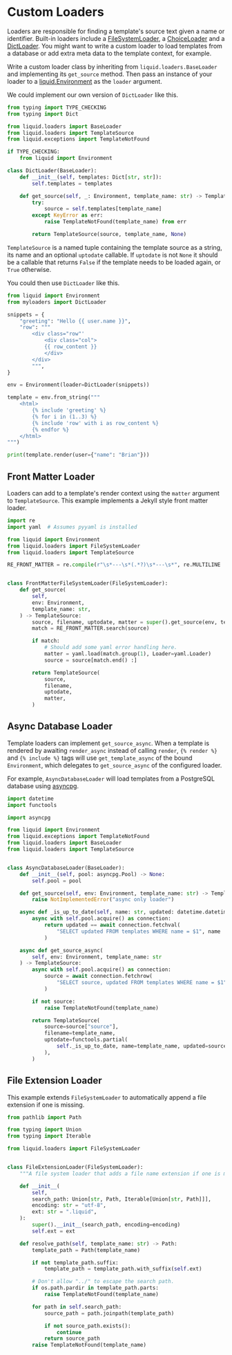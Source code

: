 # Custom Loaders

Loaders are responsible for finding a template's source text given a name or identifier. Built-in
loaders include a [FileSystemLoader](../api/filesystemloader), a [ChoiceLoader](../api/choiceloader)
and a [DictLoader](../api/dictloader). You might want to write a custom loader to load templates
from a database or add extra meta data to the template context, for example.

Write a custom loader class by inheriting from `liquid.loaders.BaseLoader` and implementing its
`get_source` method. Then pass an instance of your loader to a [liquid.Environment](../api/Environment)
as the `loader` argument.

We could implement our own version of `DictLoader` like this.

```python title="myloaders.py"
from typing import TYPE_CHECKING
from typing import Dict

from liquid.loaders import BaseLoader
from liquid.loaders import TemplateSource
from liquid.exceptions import TemplateNotFound

if TYPE_CHECKING:
    from liquid import Environment

class DictLoader(BaseLoader):
    def __init__(self, templates: Dict[str, str]):
        self.templates = templates

    def get_source(self, _: Environment, template_name: str) -> TemplateSource:
        try:
            source = self.templates[template_name]
        except KeyError as err:
            raise TemplateNotFound(template_name) from err

        return TemplateSource(source, template_name, None)
```

`TemplateSource` is a named tuple containing the template source as a string, its name and an
optional `uptodate` callable. If `uptodate` is not `None` it should be a callable that returns
`False` if the template needs to be loaded again, or `True` otherwise.

You could then use `DictLoader` like this.

```python
from liquid import Environment
from myloaders import DictLoader

snippets = {
    "greeting": "Hello {{ user.name }}",
    "row": """
        <div class="row"'
            <div class="col">
            {{ row_content }}
            </div>
        </div>
        """,
}

env = Environment(loader=DictLoader(snippets))

template = env.from_string("""
    <html>
        {% include 'greeting' %}
        {% for i in (1..3) %}
        {% include 'row' with i as row_content %}
        {% endfor %}
    </html>
""")

print(template.render(user={"name": "Brian"}))
```

## Front Matter Loader

Loaders can add to a template's render context using the `matter` argument to `TemplateSource`. This
example implements a Jekyll style front matter loader.

```python
import re
import yaml  # Assumes pyyaml is installed

from liquid import Environment
from liquid.loaders import FileSystemLoader
from liquid.loaders import TemplateSource

RE_FRONT_MATTER = re.compile(r"\s*---\s*(.*?)\s*---\s*", re.MULTILINE | re.DOTALL)


class FrontMatterFileSystemLoader(FileSystemLoader):
    def get_source(
        self,
        env: Environment,
        template_name: str,
    ) -> TemplateSource:
        source, filename, uptodate, matter = super().get_source(env, template_name)
        match = RE_FRONT_MATTER.search(source)

        if match:
            # Should add some yaml error handling here.
            matter = yaml.load(match.group(1), Loader=yaml.Loader)
            source = source[match.end() :]

        return TemplateSource(
            source,
            filename,
            uptodate,
            matter,
        )
```

## Async Database Loader

Template loaders can implement `get_source_async`. When a template is rendered by awaiting
`render_async` instead of calling `render`, `{% render %}` and `{% include %}` tags will use
`get_template_async` of the bound `Environment`, which delegates to `get_source_async` of the
configured loader.

For example, `AsyncDatabaseLoader` will load templates from a PostgreSQL database using
[asyncpg](https://github.com/MagicStack/asyncpg).

```python
import datetime
import functools

import asyncpg

from liquid import Environment
from liquid.exceptions import TemplateNotFound
from liquid.loaders import BaseLoader
from liquid.loaders import TemplateSource


class AsyncDatabaseLoader(BaseLoader):
    def __init__(self, pool: asyncpg.Pool) -> None:
        self.pool = pool

    def get_source(self, env: Environment, template_name: str) -> TemplateSource:
        raise NotImplementedError("async only loader")

    async def _is_up_to_date(self, name: str, updated: datetime.datetime) -> bool:
        async with self.pool.acquire() as connection:
            return updated == await connection.fetchval(
                "SELECT updated FROM templates WHERE name = $1", name
            )

    async def get_source_async(
        self, env: Environment, template_name: str
    ) -> TemplateSource:
        async with self.pool.acquire() as connection:
            source = await connection.fetchrow(
                "SELECT source, updated FROM templates WHERE name = $1", template_name
            )

        if not source:
            raise TemplateNotFound(template_name)

        return TemplateSource(
            source=source["source"],
            filename=template_name,
            uptodate=functools.partial(
                self._is_up_to_date, name=template_name, updated=source["updated"]
            ),
        )
```

## File Extension Loader

This example extends `FileSystemLoader` to automatically append a file extension if one is
missing.

```python
from pathlib import Path

from typing import Union
from typing import Iterable

from liquid.loaders import FileSystemLoader


class FileExtensionLoader(FileSystemLoader):
    """A file system loader that adds a file name extension if one is missing."""

    def __init__(
        self,
        search_path: Union[str, Path, Iterable[Union[str, Path]]],
        encoding: str = "utf-8",
        ext: str = ".liquid",
    ):
        super().__init__(search_path, encoding=encoding)
        self.ext = ext

    def resolve_path(self, template_name: str) -> Path:
        template_path = Path(template_name)

        if not template_path.suffix:
            template_path = template_path.with_suffix(self.ext)

        # Don't allow "../" to escape the search path.
        if os.path.pardir in template_path.parts:
            raise TemplateNotFound(template_name)

        for path in self.search_path:
            source_path = path.joinpath(template_path)

            if not source_path.exists():
                continue
            return source_path
        raise TemplateNotFound(template_name)
```
